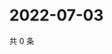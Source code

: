 # 2022-07-03

共 0 条

<!-- BEGIN WEIBO -->
<!-- 最后更新时间 Sun Jul 03 2022 03:11:48 GMT+0800 (China Standard Time) -->

<!-- END WEIBO -->
